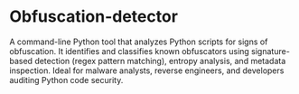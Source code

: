 # Obfuscation-detector
A command-line Python tool that analyzes Python scripts for signs of obfuscation. It identifies and classifies known obfuscators using signature-based detection (regex pattern matching), entropy analysis, and metadata inspection. Ideal for malware analysts, reverse engineers, and developers auditing Python code security.
